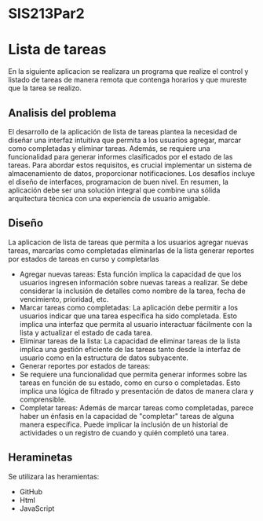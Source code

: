 # SIS213Par2
# Lista de tareas

En la siguiente aplicacion se realizara un programa que realize el control y listado de tareas de manera remota que contenga horarios y que mureste que la tarea se realizo.

## Analisis del problema
El desarrollo de la aplicación de lista de tareas plantea la necesidad de diseñar una interfaz intuitiva que permita a los usuarios agregar, marcar como completadas y eliminar tareas. Además, se requiere una funcionalidad para generar informes clasificados por el estado de las tareas. Para abordar estos requisitos, es crucial implementar un sistema de almacenamiento de datos, proporcionar notificaciones. Los desafíos incluye el diseño de interfaces, programacion de buen nivel. En resumen, la aplicación debe ser una solución integral que combine una sólida arquitectura técnica con una experiencia de usuario amigable.
## Diseño
La aplicacion de lista de tareas que permita a los usuarios agregar nuevas tareas, marcarlas como completadas eliminarlas de la lista generar reportes por estados de tareas en curso y completarlas
* Agregar nuevas tareas:
Esta función implica la capacidad de que los usuarios ingresen información sobre nuevas tareas a realizar.
Se debe considerar la inclusión de detalles como nombre de la tarea, fecha de vencimiento, prioridad, etc.
* Marcar tareas como completadas:
La aplicación debe permitir a los usuarios indicar que una tarea específica ha sido completada.
Esto implica una interfaz que permita al usuario interactuar fácilmente con la lista y actualizar el estado de cada tarea.
* Eliminar tareas de la lista:
La capacidad de eliminar tareas de la lista implica una gestión eficiente de las tareas tanto desde la interfaz de usuario como en la estructura de datos subyacente.
* Generar reportes por estados de tareas:
* Se requiere una funcionalidad que permita generar informes sobre las tareas en función de su estado, como en curso o completadas.
Esto implica una lógica de filtrado y presentación de datos de manera clara y comprensible.
* Completar tareas:
Además de marcar tareas como completadas, parece haber un énfasis en la capacidad de "completar" tareas de alguna manera específica.
Puede implicar la inclusión de un historial de actividades o un registro de cuando y quién completó una tarea.

## Heraminetas

Se utilizara las heramientas:
* GitHub
* Html
* JavaScript